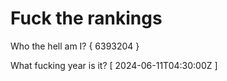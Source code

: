 # Fuck the rankings

Who the hell am I?
{ 6393204 }

What fucking year is it?
[ 2024-06-11T04:30:00Z ]
